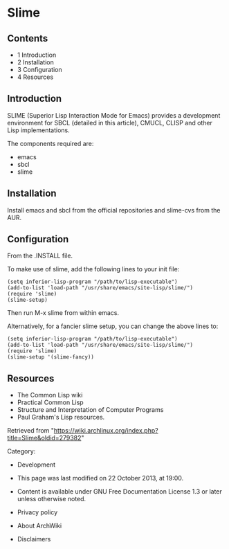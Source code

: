 Slime
=====

Contents
--------

-   1 Introduction
-   2 Installation
-   3 Configuration
-   4 Resources

Introduction
------------

SLIME (Superior Lisp Interaction Mode for Emacs) provides a development
environment for SBCL (detailed in this article), CMUCL, CLISP and other
Lisp implementations.

The components required are:

-   emacs
-   sbcl
-   slime

Installation
------------

Install emacs and sbcl from the official repositories and slime-cvs from
the AUR.

Configuration
-------------

From the .INSTALL file.

To make use of slime, add the following lines to your init file:

    (setq inferior-lisp-program "/path/to/lisp-executable")
    (add-to-list 'load-path "/usr/share/emacs/site-lisp/slime/")
    (require 'slime)
    (slime-setup)

Then run M-x slime from within emacs.

Alternatively, for a fancier slime setup, you can change the above lines
to:

    (setq inferior-lisp-program "/path/to/lisp-executable")
    (add-to-list 'load-path "/usr/share/emacs/site-lisp/slime/")
    (require 'slime)
    (slime-setup '(slime-fancy))

Resources
---------

-   The Common Lisp wiki
-   Practical Common Lisp
-   Structure and Interpretation of Computer Programs
-   Paul Graham's Lisp resources.

Retrieved from
"https://wiki.archlinux.org/index.php?title=Slime&oldid=279382"

Category:

-   Development

-   This page was last modified on 22 October 2013, at 19:00.
-   Content is available under GNU Free Documentation License 1.3 or
    later unless otherwise noted.
-   Privacy policy
-   About ArchWiki
-   Disclaimers

